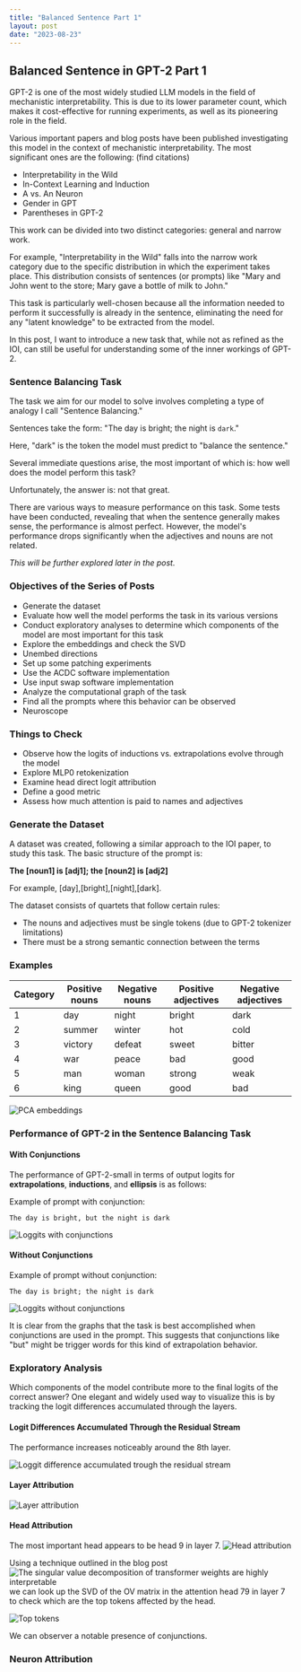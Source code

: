 ```yaml
---
title: "Balanced Sentence Part 1"
layout: post
date: "2023-08-23"
---
```




## Balanced Sentence in GPT-2 Part 1

GPT-2 is one of the most widely studied LLM models in the field of mechanistic interpretability. This is due to its lower parameter count, which makes it cost-effective for running experiments, as well as its pioneering role in the field.

Various important papers and blog posts have been published investigating this model in the context of mechanistic interpretability. The most significant ones are the following: (find citations)
- Interpretability in the Wild
- In-Context Learning and Induction
- A vs. An Neuron
- Gender in GPT
- Parentheses in GPT-2

This work can be divided into two distinct categories: general and narrow work.

For example, "Interpretability in the Wild" falls into the narrow work category due to the specific distribution in which the experiment takes place. This distribution consists of sentences (or prompts) like "Mary and John went to the store; Mary gave a bottle of milk to John."

This task is particularly well-chosen because all the information needed to perform it successfully is already in the sentence, eliminating the need for any "latent knowledge" to be extracted from the model.

In this post, I want to introduce a new task that, while not as refined as the IOI, can still be useful for understanding some of the inner workings of GPT-2.

### Sentence Balancing Task

The task we aim for our model to solve involves completing a type of analogy I call "Sentence Balancing."

Sentences take the form: "The day is bright; the night is `dark`."

Here, "dark" is the token the model must predict to "balance the sentence."

Several immediate questions arise, the most important of which is: how well does the model perform this task?

Unfortunately, the answer is: not that great.

There are various ways to measure performance on this task. Some tests have been conducted, revealing that when the sentence generally makes sense, the performance is almost perfect. However, the model's performance drops significantly when the adjectives and nouns are not related.

*This will be further explored later in the post.*

### Objectives of the Series of Posts
- Generate the dataset
- Evaluate how well the model performs the task in its various versions
- Conduct exploratory analyses to determine which components of the model are most important for this task
- Explore the embeddings and check the SVD
- Unembed directions
- Set up some patching experiments
- Use the ACDC software implementation
- Use input swap software implementation
- Analyze the computational graph of the task
- Find all the prompts where this behavior can be observed
- Neuroscope

### Things to Check
- Observe how the logits of inductions vs. extrapolations evolve through the model
- Explore MLP0 retokenization
- Examine head direct logit attribution
- Define a good metric
- Assess how much attention is paid to names and adjectives

### Generate the Dataset

A dataset was created, following a similar approach to the IOI paper, to study this task. The basic structure of the prompt is:

**The [noun1] is [adj1]; the [noun2] is [adj2]**

For example, [day],[bright],[night],[dark].

The dataset consists of quartets that follow certain rules:
- The nouns and adjectives must be single tokens (due to GPT-2 tokenizer limitations)
- There must be a strong semantic connection between the terms

### Examples

| Category  | Positive nouns | Negative nouns | Positive adjectives | Negative adjectives |
|------------|----------------|----------------|---------------------|---------------------|
|     1      | day            | night          | bright              | dark                |
|     2      | summer         | winter         | hot                 | cold                |
|     3      | victory        | defeat         | sweet               | bitter              |
|     4      | war            | peace          | bad                 | good                |
|     5      | man            | woman          | strong              | weak                |
|     6      | king           | queen          | good                | bad                 |




![PCA embeddings](pca_emb_arrows.png)



### Performance of GPT-2 in the Sentence Balancing Task

#### With Conjunctions

The performance of GPT-2-small in terms of output logits for **extrapolations**, **inductions**, and **ellipsis** is as follows:

Example of prompt with conjunction:
```
The day is bright, but the night is dark
```

![Loggits with conjunctions](loggits_with_conjunction.png)


#### Without Conjunctions

Example of prompt without conjunction:

```
The day is bright; the night is dark
```

![Loggits without conjunctions](loggits_without_conjunction.png)


It is clear from the graphs that the task is best accomplished when conjunctions are used in the prompt. This suggests that conjunctions like "but" might be trigger words for this kind of extrapolation behavior.

### Exploratory Analysis

Which components of the model contribute more to the final logits of the correct answer? One elegant and widely used way to visualize this is by tracking the logit differences accumulated through the layers.

#### Logit Differences Accumulated Through the Residual Stream

The performance increases noticeably around the 8th layer.

![Loggit difference accumulated trough the residual stream](Loggit_difference_accumulated_RS.png)


#### Layer Attribution

![Layer attribution](Layer_Attribution.png)


#### Head Attribution

The most important head appears to be head 9 in layer 7.
![Head attribution](Loggit_difference_each_head.png)



Using a technique outlined in the blog post ![The singular value decomposition of transformer weights are highly interpretable](https://www.lesswrong.com/posts/mkbGjzxD8d8XqKHzA/the-singular-value-decompositions-of-transformer-weight#Directly_editing_SVD_representations) we can look up the SVD of the OV matrix in the attention head 79 in layer 7 to check which are the top tokens affected by the head.

![Top tokens](OVH9L7.png)


We can observer a notable presence of conjunctions.

### Neuron Attribution


